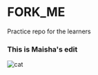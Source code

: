 # FORK_ME
Practice repo for the learners
### This is Maisha's edit 

![cat](https://cdn.britannica.com/22/206222-131-E921E1FB/Domestic-feline-tabby-cat.jpg)
